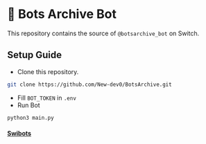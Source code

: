 # 🤖 Bots Archive Bot
This repository contains the source of `@botsarchive_bot` on Switch.

## Setup Guide
- Clone this repository.
```bash
git clone https://github.com/New-dev0/BotsArchive.git
```
- Fill `BOT_TOKEN` in `.env`
- Run Bot
```bash
python3 main.py
```

#### [Swibots](https://github.com/switchcollab/Switch-Bots-Python-Library)